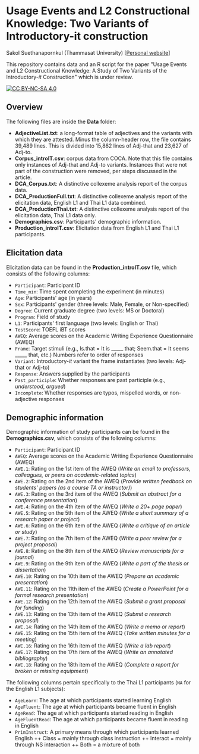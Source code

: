 # Usage Events and L2 Constructional Knowledge: Two Variants of Introductory-it construction

Sakol Suethanapornkul (Thammasat University) [[Personal website](https://sakol.netlify.app)]

This repository contains data and an R script for the paper "Usage Events and L2 Constructional Knowledge: A Study of Two Variants of the Introductory-*it* Construction" which is under review.


[![CC BY-NC-SA 4.0][cc-by-nc-sa-image]][cc-by-nc-sa]

[cc-by-nc-sa]: http://creativecommons.org/licenses/by-nc-sa/4.0/
[cc-by-nc-sa-image]: https://licensebuttons.net/l/by-nc-sa/4.0/88x31.png


## Overview

The following files are inside the **Data** folder:

* **AdjectiveList.txt**: a long-format table of adjectives and the variants with which they are attested. Minus the column-header row, the file contains 39,489 lines. This is divided into 15,862 lines of Adj-that and 23,627 of Adj-to. 
* **Corpus_introIT.csv**: corpus data from COCA. Note that this file contains only instances of Adj-that and Adj-to variants. Instances that were not part of the construction were removed, per steps discussed in the article.
* **DCA_Corpus.txt**: A distinctive collexeme analysis report of the corpus data.
* **DCA_ProductionFull.txt**: A distinctive collexeme analysis report of the elicitation data, English L1 and Thai L1 data combined.
* **DCA_ProductionThai.txt**: A distinctive collexeme analysis report of the elicitation data, Thai L1 data only.
* **Demographics.csv**: Participants' demographic information.
* **Production_introIT.csv**: Elicitation data from English L1 and Thai L1 participants.



## Elicitation data

Elicitation data can be found in the **Production_introIT.csv** file, which consists of the following columns:

* `Participant`: Participant ID
* `Time_min`: Time spent completing the experiment (in minutes)
* `Age`: Participants' age (in years)
* `Sex`: Participants' gender (three levels: Male, Female, or Non-specified)
* `Degree`: Current graduate degree (two levels: MS or Doctoral)
* `Program`: Field of study
* `L1`: Participants' first language (two levels: English or Thai)
* `TestScore`: TOEFL iBT scores
* `AWEQ`: Average scores on the Academic Writing Experience Questionnaire (AWEQ)
* `Frame`: Target stimuli (e.g., Is.that = It is _____ that; Seem.that = It seems _____ that, etc.) Numbers refer to order of responses
* `Variant`: Introductory-*it* variant the frame instantiates (two levels: Adj-that or Adj-to)
* `Response`: Answers supplied by the participants
* `Past_participle`: Whether responses are past participle (e.g., *understood*, *argued*)
* `Incomplete`: Whether responses are typos, mispelled words, or non-adjective responses



## Demographic information
Demographic information of study participants can be found in the **Demographics.csv**, which consists of the following columns:

* `Participant`: Participant ID
* `AWEQ`: Average scores on the Academic Writing Experience Questionnaire (AWEQ)
* `AWE.1`: Rating on the 1st item of the AWEQ (*Write an email to professors, colleagues, or peers on academic-related topics*)
* `AWE.2`: Rating on the 2nd item of the AWEQ (*Provide written feedback on students' papers (as a course TA or instructor)*)
* `AWE.3`: Rating on the 3rd item of the AWEQ (*Submit an abstract for a conference presentation*)
* `AWE.4`: Rating on the 4th item of the AWEQ (*Write a 20+ page paper*)
* `AWE.5`: Rating on the 5th item of the AWEQ (*Write a short summary of a research paper or project*)
* `AWE.6`: Rating on the 6th item of the AWEQ (*Write a critique of an article or study*)
* `AWE.7`: Rating on the 7th item of the AWEQ (*Write a peer review for a project proposal*)
* `AWE.8`: Rating on the 8th item of the AWEQ (*Review manuscripts for a journal*)
* `AWE.9`: Rating on the 9th item of the AWEQ (*Write a part of the thesis or dissertation*)
* `AWE.10`: Rating on the 10th item of the AWEQ (*Prepare an academic presentation*)
* `AWE.11`: Rating on the 11th item of the AWEQ (*Create a PowerPoint for a formal research presentation*)
* `AWE.12`: Rating on the 12th item of the AWEQ (*Submit a grant proposal for funding*)
* `AWE.13`: Rating on the 13th item of the AWEQ (*Submit a research proposal*)
* `AWE.14`: Rating on the 14th item of the AWEQ (*Write a memo or report*)
* `AWE.15`: Rating on the 15th item of the AWEQ (*Take written minutes for a meeting*)
* `AWE.16`: Rating on the 16th item of the AWEQ (*Write a lab report*)
* `AWE.17`: Rating on the 17th item of the AWEQ (*Write an annotated bibliography*)
* `AWE.18`: Rating on the 18th item of the AWEQ (*Complete a report for broken or missing equipment*)

The following columns pertain specifically to the Thai L1 participants (`NA` for the English L1 subjects):

* `AgeLearn`: The age at which participants started learning English
* `AgeFluent`: The age at which participants became fluent in English
* `AgeRead`: The age at which participants started reading in English
* `AgeFluentRead`: The age at which participants became fluent in reading in English
* `PrimInstruct`: A primary means through which participants learned English
  ++ Class = mainly through class instruction
  ++ Interact = mainly through NS interaction
  ++ Both = a mixture of both

